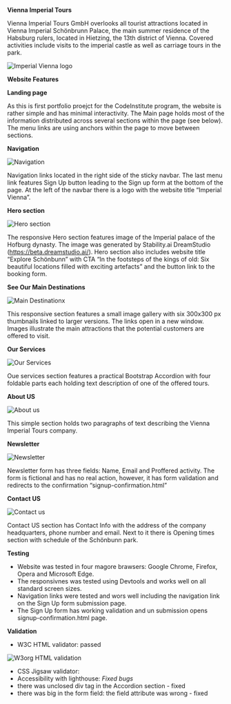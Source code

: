 **Vienna Imperial Tours**

Vienna Imperial Tours GmbH overlooks all tourist attractions located in Vienna Imperial Schönbrunn Palace, the main summer residence of the Habsburg rulers, located in Hietzing, the 13th district of Vienna. Covered activities include visits to the imperial castle as well as carriage tours in the park. 

![Imperial Vienna logo](https://alexeykopchinskiy.github.io/Portfolio-project-1/assets/images/Responsivness-preview.jpg)

**Website Features**

**Landing page**

As this is first portfolio proejct for the CodeInstitute program, the website is rather simple and has minimal interactivity. The Main page holds most of the information distributed across several sections within the page (see below). The menu links are using anchors within the page to move between sections. 

**Navigation**

![Navigation](https://alexeykopchinskiy.github.io/Portfolio-project-1/assets/images/readme-images/navbar.jpg)

Navigation links located in the right side of the sticky navbar. The last menu link features Sign Up button leading to the Sign up form at the bottom of the page. At the left of the navbar there is a logo with the website title “Imperial Vienna”. 

**Hero section**

![Hero section](https://alexeykopchinskiy.github.io/Portfolio-project-1/assets/images/readme-images/hero-section.jpg)

The responsive Hero section features image of the Imperial palace of the Hofburg dynasty. The image was generated by Stability.ai DreamStudio (https://beta.dreamstudio.ai/). Hero section also includes website title “Explore Schönbunn” with CTA “In the footsteps of the kings of old: Six beautiful locations filled with exciting artefacts” and the button link to the booking form.

**See Our Main Destinations**

![Main Destinationx](https://alexeykopchinskiy.github.io/Portfolio-project-1/assets/images/readme-images/main-destinations.jpg)

This responsive section features a small image gallery with six 300x300 px thumbnails linked to larger versions. The links open in a new window. Images illustrate the main attractions that the potential customers are offered to visit.

**Our Services**

![Our Services](https://alexeykopchinskiy.github.io/Portfolio-project-1/assets/images/readme-images/our-services.jpg)

Oue services section features a practical Bootstrap Accordion with four foldable parts each holding text description of one of the offered tours.

**About US**

![About us](https://alexeykopchinskiy.github.io/Portfolio-project-1/assets/images/readme-images/about-us.jpg)

This simple section holds two paragraphs of text describing the Vienna Imperial Tours company.

**Newsletter**

![Newsletter](https://alexeykopchinskiy.github.io/Portfolio-project-1/assets/images/readme-images/newsletter-sign-up-form.jpg)

Newsletter form has three fields: Name, Email and Proffered activity. The form is fictional and has no real action, however, it has form validation and redirects to the confirmation “signup-confirmation.html”

**Contact US**

![Contact us](https://alexeykopchinskiy.github.io/Portfolio-project-1/assets/images/readme-images/contact-us.jpg)

Contact US section has Contact Info with the address of the company headquarters, phone number and email. Next to it there is Opening times section with schedule of the Schönbunn park.

**Testing**

- Website was tested in four magore brawsers: Google Chrome, Firefox, Opera and Microsoft Edge. 
- The responsivnes was tested using Devtools and works well on all standard screen sizes.
- Navigation links were tested and wors well including the navigation link on the Sign Up form submission page. 
- The Sign Up form has working validation and un submission opens signup-confirmation.html page.

**Validation**

-	W3C HTML validator: passed

![W3org HTML validation](https://alexeykopchinskiy.github.io/Portfolio-project-1/assets/images/readme-images/html-validation-results.jpg)

-	CSS Jigsaw validator:
-	Accessibility with lighthouse:
*Fixed bugs*
- there was unclosed div tag in the Accordion section - fixed
- there was big in the form field: the field attribute was wrong - fixed
